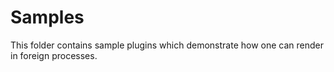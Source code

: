 # Samples
This folder contains sample plugins which demonstrate how one can render in foreign processes.
